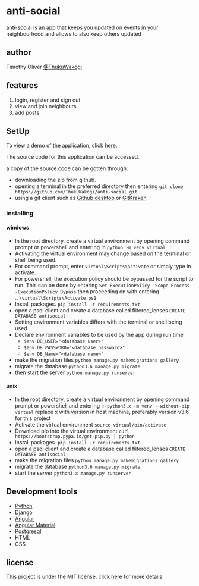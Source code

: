 # anti-social

[anti-social](https://thukuwakogi.github.io/anti-social-face/) is an app that keeps you updated on events in your neighbourhood and allows to also keep others updated

## author

Timothy Oliver [@ThukuWakogi](https://github.com/ThukuWakogi)

## features

1. login, register and sign out
2. view and join neighbours
3. add posts

## SetUp

To view a demo of the application, click [here](https://thukuwakogi.github.io/anti-social-face/).

The source code for this application can be accessed.

a copy of the source code can be gotten through:

- downloading the zip from github.
- opening a terminal in the preferred directory then entering `git clone https://github.com/ThukuWakogi/anti-social.git`
- using a git client such as [Github desktop](https://desktop.github.com/) or [GitKraken](https://www.gitkraken.com/)

### installing

#### windows

* In the root directory, create a virtual environment by opening command prompt or powershell and entering in `python -m venv virtual`
* Activating the virtual environment may change based on the terminal or shell being used.
* For command prompt, enter `virtual\Scripts\activate` or simply type in activate.
* For powershell, the execution policy should be bypassed for the script to run. This can be done by entering `Set-ExecutionPolicy -Scope Process -ExecutionPolicy Bypass` then proceeding on with entering .`.\virtual\Scripts\Activate.ps1`
* Install packages. `pip install -r requirements.txt`
* open a psql client and create a database called filtered_lenses `CREATE DATABASE antisocial;`
* Setting environment variables differs with the terminal or shell being used
* Declare environment variables to be used by the app during run time
  - `$env:DB_USER="<database user>"`
  - `$env:DB_PASSWORD="<database password>"`
  - `$env:DB_Name="<database name>"`
* make the migration files `python manage.py makemigrations gallery`
* migrate the database `python3.6 manage.py migrate`
* then start the server `python manage.py runserver`

#### unix

* In the root directory, create a virtual environment by opening command prompt or powershell and entering in `python3.x -m venv --without-pip virtual` replace x with version in host machine, preferably version v3.6 for this project
* Activate the virtual environment `source virtual/bin/activate`
* Download pip into the virtual environment `curl https://bootstrap.pypa.io/get-pip.py | python`
* Install packages. `pip install -r requirements.txt`
* open a psql client and create a database called filtered_lenses `CREATE DATABASE antisocial;`
* make the migration files `python manage.py makemigrations gallery`
* migrate the database `python3.6 manage.py migrate`
* start the server `python3.x manage.py runserver`

## Development tools
* [Python](https://www.python.org/)
* [Django](https://www.djangoproject.com/)
* [Angular](https://angular.io/)
* [Angular Material](https://material.angular.io/)
* [Postgresql](https://www.postgresql.org/)
* HTML
* CSS

## license
This project is under the MIT license. click [here](https://github.com/ThukuWakogi/anti-social/blob/master/LICENSE) for more details
